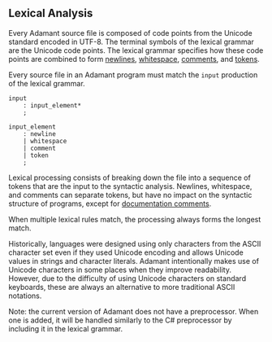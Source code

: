 ## Lexical Analysis

Every Adamant source file is composed of code points from the Unicode standard encoded in UTF-8. The terminal symbols of the lexical grammar are the Unicode code points. The lexical grammar specifies how these code points are combined to form [newlines](line-terminators.md), [whitespace](whitespace.md), [comments](comments.md), and [tokens](tokens.md).

Every source file in an Adamant program must match the `input` production of the lexical grammar.

```grammar
input
    : input_element*
    ;

input_element
    : newline
    | whitespace
    | comment
    | token
    ;
```

Lexical processing consists of breaking down the file into a sequence of tokens that are the input to the syntactic analysis. Newlines, whitespace, and comments can separate tokens, but have no impact on the syntactic structure of programs, except for [documentation comments](documentation-comments.md).

When multiple lexical rules match, the processing always forms the longest match.

Historically, languages were designed using only characters from the ASCII character set even if they used Unicode encoding and allows Unicode values in strings and character literals. Adamant intentionally makes use of Unicode characters in some places when they improve readability. However, due to the difficulty of using Unicode characters on standard keyboards, these are always an alternative to more traditional ASCII notations.

Note: the current version of Adamant does not have a preprocessor. When one is added, it will be handled similarly to the C# preprocessor by including it in the lexical grammar.
